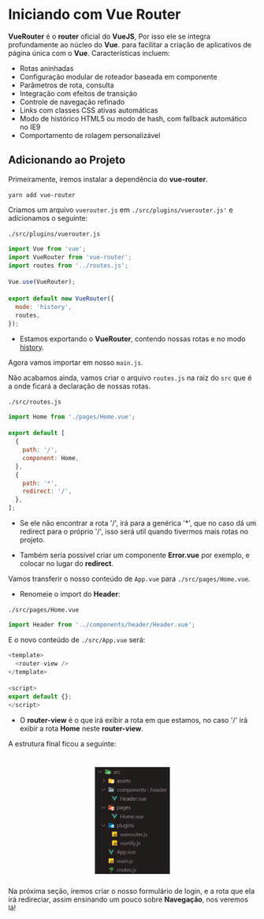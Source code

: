 # Iniciando com Vue Router

**VueRouter** é o **router** oficial do **VueJS**, Por isso ele se integra profundamente ao núcleo do **Vue**. para facilitar a criação de aplicativos de página única com o **Vue**. Características incluem:

* Rotas aninhadas
* Configuração modular de roteador baseada em componente
* Parâmetros de rota, consulta
* Integração com efeitos de transição
* Controle de navegação refinado
* Links com classes CSS ativas automáticas
* Modo de histórico HTML5 ou modo de hash, com fallback automático no IE9
* Comportamento de rolagem personalizável

## Adicionando ao Projeto

Primeiramente, iremos instalar a dependência do **vue-router**.

`yarn add vue-router`

Criamos um arquivo `vuerouter.js` em `./src/plugins/vuerouter.js'` e adicionamos o seguinte:

`./src/plugins/vuerouter.js`

```js
import Vue from 'vue';
import VueRouter from 'vue-router';
import routes from '../routes.js';

Vue.use(VueRouter);

export default new VueRouter({
  mode: 'history',
  routes,
});
```

* Estamos exportando o **VueRouter**, contendo nossas rotas e no modo [history](https://router.vuejs.org/guide/essentials/history-mode.html#example-server-configurations).

Agora vamos importar em nosso `main.js`.

Não acabamos ainda, vamos criar o arquivo `routes.js` na raiz do `src` que é a onde ficará a declaração de nossas rotas.

`./src/routes.js`

```js
import Home from './pages/Home.vue';

export default [
  {
    path: '/',
    component: Home,
  },
  {
    path: '*',
    redirect: '/',
  },
];
```

* Se ele não encontrar a rota '/', irá para a genérica '*', que no caso dá um redirect para o próprio '/', isso será util quando tivermos mais rotas no projeto.

* Também seria possível criar um componente **Error.vue** por exemplo, e colocar no lugar do **redirect**.

Vamos transferir o nosso conteúdo de `App.vue` para `./src/pages/Home.vue`.

* Renomeie o import do **Header**:

`./src/pages/Home.vue`

```js
import Header from '../components/header/Header.vue';
```

E o novo conteúdo de `./src/App.vue` será:

```js
<template>
  <router-view />
</template>

<script>
export default {};
</script>
```

* O **router-view** é o que irá exibir a rota em que estamos, no caso '/' irá exibir a rota **Home** neste **router-view**.

A estrutura final ficou a seguinte:

<h1 align="center">
  <img src="../../assets/Vue Router/Iniciando com Vue Router/router-structure.png" alt="Imagem mostrando o resultado da estrutura" width="30%">
</h1>

Na próxima seção, iremos criar o nosso formulário de login, e a rota que ela irá redireciar, assim ensinando um pouco sobre **Navegação**, nos veremos lá!